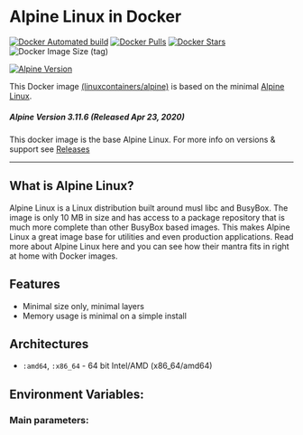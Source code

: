# Alpine Linux in Docker

[![Docker Automated build](https://img.shields.io/docker/automated/linuxcontainers/alpine.svg?style=for-the-badge&logo=docker)](https://hub.docker.com/r/linuxcontainers/alpine/)
[![Docker Pulls](https://img.shields.io/docker/pulls/linuxcontainers/alpine.svg?style=for-the-badge&logo=docker)](https://hub.docker.com/r/linuxcontainers/alpine/)
[![Docker Stars](https://img.shields.io/docker/stars/linuxcontainers/alpine.svg?style=for-the-badge&logo=docker)](https://hub.docker.com/r/linuxcontainers/alpine/)
![Docker Image Size (tag)](https://img.shields.io/docker/image-size/linuxcontainers/alpine/latest?logo=docker&style=for-the-badge)

[![Alpine Version](https://img.shields.io/badge/Alpine%20version-v3.11.6-green.svg?style=for-the-badge)](https://alpinelinux.org/)

This Docker image [(linuxcontainers/alpine)](https://hub.docker.com/r/linuxcontainers/alpine/) is based on the minimal [Alpine Linux](https://alpinelinux.org/).

##### Alpine Version 3.11.6 (Released Apr 23, 2020)

This docker image is the base Alpine Linux. For more info on versions & support see [Releases](https://wiki.alpinelinux.org/wiki/Alpine_Linux:Releases)

----

## What is Alpine Linux?
Alpine Linux is a Linux distribution built around musl libc and BusyBox. The image is only 10 MB in size and has access to a package repository that is much more complete than other BusyBox based images. This makes Alpine Linux a great image base for utilities and even production applications. Read more about Alpine Linux here and you can see how their mantra fits in right at home with Docker images.

## Features

* Minimal size only, minimal layers
* Memory usage is minimal on a simple install

## Architectures

* ```:amd64```, ```:x86_64``` - 64 bit Intel/AMD (x86_64/amd64)

## Environment Variables:

### Main parameters:
